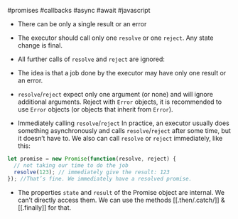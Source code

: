 #promises #callbacks #async #await #javascript 

- There can be only a single result or an error
- The executor should call only one `resolve` or one `reject`. Any state change is final.
- All further calls of `resolve` and `reject` are ignored:
- The idea is that a job done by the executor may have only one result or an error.
-  `resolve`/`reject` expect only one argument (or none) and will ignore additional arguments.
Reject with `Error` objects, it is recommended to use `Error` objects (or objects that inherit from `Error`). 

- Immediately calling `resolve`/`reject`
In practice, an executor usually does something asynchronously and calls `resolve`/`reject` after some time, but it doesn’t have to. We also can call `resolve` or `reject` immediately, like this:

```javascript
let promise = new Promise(function(resolve, reject) {
  // not taking our time to do the job
  resolve(123); // immediately give the result: 123
}); //That’s fine. We immediately have a resolved promise.
```

- The properties `state` and `result` of the Promise object are internal. We can’t directly access them. We can use the methods [[.then/.catch/]] & [[.finally]] for that.

